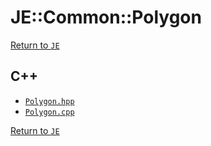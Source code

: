 # JE::Common::Polygon

[Return to `JE`](/docs/je.md)

## C++

- [`Polygon.hpp`](/src/je/Polygon.hpp)
- [`Polygon.cpp`](/src/je/Polygon.cpp)

[Return to `JE`](/docs/je.md)